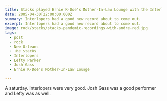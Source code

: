 ```yaml
---
title: Stacks played Ernie K-Doe's Mother-In-Law Lounge with the Interlopers.
date: 2005-04-30T22:00:00.000Z
summary: Interlopers had a good new record about to come out.
excerpt: Interlopers had a good new record about to come out.
image: rock/stacks/stacks-pandemic-recordings-with-andre-red.jpg
tags:
  - post 
  - rock
  - New Orleans
  - The Stacks
  - Interlopers
  - Lefty Parker
  - Josh Gass
  - Ernie K-Doe's Mother-In-Law Lounge

---
```


A saturday. Interlopers were very good. Josh Gass was a good performer and Lefty was as well.